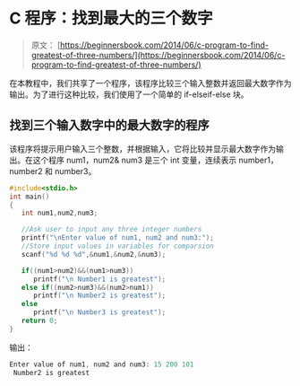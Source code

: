 # C 程序：找到最大的三个数字

> 原文： [https://beginnersbook.com/2014/06/c-program-to-find-greatest-of-three-numbers/](https://beginnersbook.com/2014/06/c-program-to-find-greatest-of-three-numbers/)

在本教程中，我们共享了一个程序，该程序比较三个输入整数并返回最大数字作为输出。为了进行这种比较，我们使用了一个简单的 if-elseif-else 块。

## 找到三个输入数字中的最大数字的程序

该程序将提示用户输入三个整数，并根据输入，它将比较并显示最大数字作为输出。在这个程序 num1，num2&amp; num3 是三个 int 变量，连续表示 number1，number2 和 number3。

```c
#include<stdio.h>
int main()
{
   int num1,num2,num3;

   //Ask user to input any three integer numbers
   printf("\nEnter value of num1, num2 and num3:");
   //Store input values in variables for comparsion
   scanf("%d %d %d",&num1,&num2,&num3);

   if((num1>num2)&&(num1>num3))
      printf("\n Number1 is greatest");
   else if((num2>num3)&&(num2>num1))
      printf("\n Number2 is greatest");
   else
      printf("\n Number3 is greatest");
   return 0;
}
```

输出：

```c
Enter value of num1, num2 and num3: 15 200 101
 Number2 is greatest
```